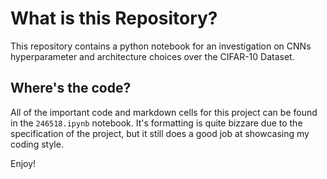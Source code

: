 # What is this Repository?
This repository contains a python notebook for an investigation on CNNs hyperparameter and architecture choices over the CIFAR-10 Dataset.  

## Where's the code?
All of the important code and markdown cells for this project can be found in the `246518.ipynb` notebook.
It's formatting is quite bizzare due to the specification of the project, but it still does a good job at showcasing my coding style.

Enjoy!
